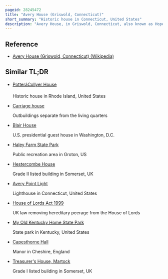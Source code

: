 ```yaml
---
pageid: 28245472
title: "Avery House (Griswold, Connecticut)"
short_summary: "Historic house in Connecticut, United States"
description: "Avery House, in Griswold, Connecticut, also known as Hopeville Pond Park House, was built around 1770. The House is a 20 Foot by 40 Foot colonial - two-story central Chimney that originally was covered by Clapboard and topped with a gable Roof. The central Chimney is on Stone Base and has a built-in Root Cellar. The House's Modifications changed the traditional fifth-room first-floor Plan by eliminating the keeping Rooms and removing the Kitchen's Fireplace. It retains much of its original Door Frames and wrought-iron Latch Hardware. After the Rehabilitation of the Property the Avery House became the Home of Hopeville Park Park Managers and is Part of Hopeville Pond State Park. In 1986 it was included in the national Register of historic Places."
---
```


## Reference

- [Avery House (Griswold, Connecticut) (Wikipedia)](https://en.wikipedia.org/?curid=28245472)

## Similar TL;DR

- [PotterâCollyer House](/tldr/en/pottercollyer-house)

  Historic house in Rhode Island, United States

- [Carriage house](/tldr/en/carriage-house)

  Outbuildings separate from the living quarters

- [Blair House](/tldr/en/blair-house)

  U.S. presidential guest house in Washington, D.C.

- [Haley Farm State Park](/tldr/en/haley-farm-state-park)

  Public recreation area in Groton, US

- [Hestercombe House](/tldr/en/hestercombe-house)

  Grade II listed building in Somerset, UK

- [Avery Point Light](/tldr/en/avery-point-light)

  Lighthouse in Connecticut, United States

- [House of Lords Act 1999](/tldr/en/house-of-lords-act-1999)

  UK law removing hereditary peerage from the House of Lords

- [My Old Kentucky Home State Park](/tldr/en/my-old-kentucky-home-state-park)

  State park in Kentucky, United States

- [Capesthorne Hall](/tldr/en/capesthorne-hall)

  Manor in Cheshire, England

- [Treasurer's House, Martock](/tldr/en/treasurers-house-martock)

  Grade I listed building in Somerset, UK
